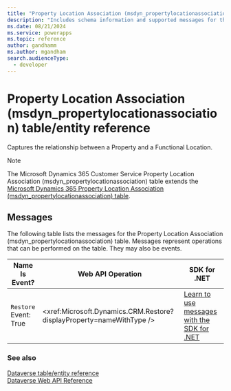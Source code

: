 ```yaml
---
title: "Property Location Association (msdyn_propertylocationassociation) table/entity reference (Microsoft Dynamics 365 Customer Service)"
description: "Includes schema information and supported messages for the Property Location Association (msdyn_propertylocationassociation) table/entity with Microsoft Dynamics 365 Customer Service."
ms.date: 08/21/2024
ms.service: powerapps
ms.topic: reference
author: gandhamm
ms.author: mgandham
search.audienceType: 
  - developer
---
```


# Property Location Association (msdyn_propertylocationassociation) table/entity reference

Captures the relationship between a Property and a Functional Location.

> [!NOTE]
> The Microsoft Dynamics 365 Customer Service Property Location Association (msdyn_propertylocationassociation) table extends the [Microsoft Dynamics 365 Property Location Association (msdyn_propertylocationassociation) table](/dynamics365/developer/entities/msdyn_propertylocationassociation).


## Messages

The following table lists the messages for the Property Location Association (msdyn_propertylocationassociation) table.
Messages represent operations that can be performed on the table. They may also be events.

| Name <br />Is Event? |Web API Operation |SDK for .NET |
| ---- | ----- |----- |
| `Restore`<br />Event: True |<xref:Microsoft.Dynamics.CRM.Restore?displayProperty=nameWithType /> |[Learn to use messages with the SDK for .NET](/power-apps/developer/data-platform/org-service/use-messages)|





### See also

[Dataverse table/entity reference](../about-entity-reference.md)  
[Dataverse Web API Reference](/power-apps/developer/data-platform/webapi/reference/about)   

